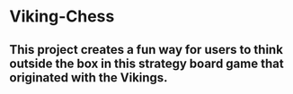 # Viking-Chess
## This project creates a fun way for users to think outside the box in this strategy board game that originated with the Vikings.
